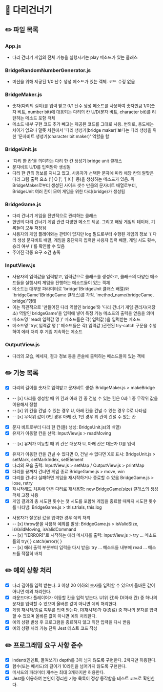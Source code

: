 # 🌉 다리건너기

## ✏️ 파일 목록

### App.js

- 다리 건너기 게임의 전체 기능을 실행시키는 play 메소드가 있는 클래스

### BridgeRandomNumberGenerator.js

- 미션을 위해 제공된 1/0 난수 생성 메소드가 있는 객체. 코드 수정 없음

### BridgeMaker.js

- 숫자(다리의 길이)를 입력 받고 0/1 난수 생성 메소드를 사용하여 숫자만큼 1/0(숫자 비트, number bit)에 대응되는 다리의 칸 U/D(문자 비트, character bit)를 리턴하는 메소드 포함 객체
- 메소드 내부 구현 코드 추가 빼고는 제공된 코드를 그대로 사용. 번외로, 용도에는 차이가 없으나 말뜻 차원에서 '다리 생성기(bridge maker)'보다는 다리 생성을 위한 '문자비트 생성기(character bit maker)' 역할을 함

### BridgeUnit.js

- '다리 한 칸'을 의미하는 다리 한 칸 생성기 bridge unit 클래스
- 문자비트 U/D를 입력받아 생성됨
- 다리 한 칸의 정보를 지니고 있고, 사용자가 선택한 문자에 따라 해당 칸의 알맞은 다리 그림 출력 요소 ('[ O ]', '[ X ]' 등)을 생성하는 메소드가 있음. 위 BridgeMaker로부터 생성된 사이즈 갯수 만큼의 문자비트 배열로부터, BridgeUnit 여러 칸이 모여 게임을 위한 다리(bridge)가 생성됨

### BridgeGame.js

- 다리 건너기 게임을 전반적으로 관리하는 클래스
- 한번의 다리 건너기 게임 관련 다양한 메소드 제공. 그리고 해당 게임의 데이터, 기록들이 모두 저장됨
- 사용자의 게임 플레이와는 관련이 없지만 log 필드로부터 수행된 게임의 정보 '{ 다리 생성 문자비트 배열, 게임을 중단까지 입력한 사용자 입력 배열, 게임 시도 횟수, 승리 여부 }'를 확인할 수 있음
- 주어진 각종 요구 조건 충족

### InputView.js

- 사용자의 입력값을 입력받고, 입력값으로 클래스를 생성하고, 클래스의 다양한 메소드들을 실행시켜 게임을 진행하는 메소드들이 있는 객체
- 메소드는 대부분 파라미터로 'bridge'(BridgeUnit 클래스 배열)와 'bridgeGame'(BridgeGame 클래스)를 가짐. 'method_name(bridgeGame, bridge)'형태
- 이는 직관적으로 '만들어진 다리 역할인 bridge'와 '다리 건너기 게임 관리자(저장소) 역할인 bridgeGame'을 입력에 넣어 특정 기능 메소드의 출력을 얻음을 의미
- 메소드명 'read( 입력값 명 )' 메소드들은 각( 입력값 )을 입력받는 메소드
- 메소드명 'try( 입력값 명 )' 메소드들은 각( 입력값 )관련된 try-catch 구문을 수행하여 에러 처리 후 게임 지속하는 메소드

### OutputView.js

- 다리의 모습, 메세지, 결과 정보 등을 콘솔에 출력하는 메소드들이 있는 객체

## ✏️ 기능 목록

- [x] 다리의 길이를 숫자로 입력받고 문자비트 생성: BridgeMaker.js > makeBridge
- -- [x] 다리를 생성할 때 위 칸과 아래 칸 중 건널 수 있는 칸은 0과 1 중 무작위 값을 이용해서 정함
- -- [x] 위 칸을 건널 수 있는 경우 U, 아래 칸을 건널 수 있는 경우 D로 나타냄
- -- [x] 무작위 값이 0인 경우 아래 칸, 1인 경우 위 칸이 건널 수 있는 칸
- [x] 문자 비트로부터 다리 한 칸(들) 생성: BridgeUnit.js(의 배열)
- [x] 유저가 이동할 칸을 선택: InputView.js > readMoving
- -- [x] 유저가 이동할 때 위 칸은 대문자 U, 아래 칸은 대문자 D를 입력
- [x] 유저가 이동한 칸을 건널 수 있다면 O, 건널 수 없다면 X로 표시: BridgeUnit.js > setMark, setMarkIndex, setElement
- [x] 다리의 모습 출력: InputView.js > setMap / OutputView.js > printMap
- [x] 다리를 끝까지 건너면 게임 종료 BridgeGame.js > move, win
- [x] 다리를 건너다 실패하면 게임을 재시작하거나 종료할 수 있음 BridgeGame.js > lose, retry
- [x] 재시작해도 처음에 만든 다리로 재사용함: new BridgeGame(size) 클래스의 생성 객체 고정 사용
- [x] 게임 결과의 총 시도한 횟수는 첫 시도를 포함해 게임을 종료할 때까지 시도한 횟수를 나타냄: BridgeGame.js > this.trials, this.log
- 사용자가 잘못된 값을 입력한 경우 예외 처리
- -- [x] throw문을 사용해 예외를 발생: BridgeGame.js > isValidSize, isValidMoving, isValidCommand
- -- [x] "[ERROR]"로 시작하는 에러 메시지를 출력: InputView.js > try ... 메소드들의 try{ } catch(error){ }
- -- [x] 에러 출력 부분부터 입력을 다시 받음: try ... 메소드들 내부에 read ... 메소드들 적절히 배치

## ✏️ 예외 상황 처리

- [x] 다리 길이를 입력 받는다. 3 이상 20 이하의 숫자를 입력할 수 있으며 올바른 값이 아니면 예외 처리한다.
- [x] 라운드마다 플레이어가 이동할 칸을 입력 받는다. U(위 칸)와 D(아래 칸) 중 하나의 문자를 입력할 수 있으며 올바른 값이 아니면 예외 처리한다.
- [x] 게임 재시작/종료 여부를 입력 받는다. R(재시작)과 Q(종료) 중 하나의 문자를 입력할 수 있으며 올바른 값이 아니면 예외 처리한다.
- [x] 예외 상황 발생 후 프로그램을 종료하지 않고 직전 입력을 다시 받음
- [x] 예외 상황 처리 기능 단위 Jest 테스트 코드 작성

## ✏️ 프로그래밍 요구 사항 준수

- [x] indent(인덴트, 들여쓰기) depth를 3이 넘지 않도록 구현한다. 2까지만 허용한다.
- [x] 함수(또는 메서드)의 길이가 10라인을 넘어가지 않도록 구현한다.
- [x] 메서드의 파라미터 개수는 최대 3개까지만 허용한다.
- [x] Jest를 이용하여 본인이 정리한 기능 목록이 정상 동작함을 테스트 코드로 확인한다.
